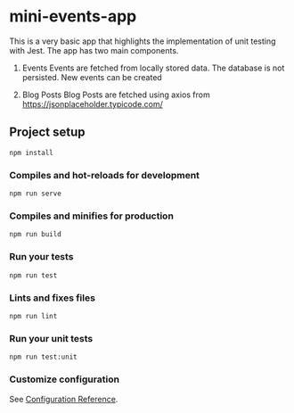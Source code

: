 # mini-events-app

This is a very basic app that highlights the implementation of unit testing with Jest. 
The app has two main components. 
1. Events
  Events are fetched from locally stored data. The database is not persisted. New events can be created
  
2. Blog Posts
  Blog Posts are fetched using axios from https://jsonplaceholder.typicode.com/

## Project setup
```
npm install
```

### Compiles and hot-reloads for development
```
npm run serve
```

### Compiles and minifies for production
```
npm run build
```

### Run your tests
```
npm run test
```

### Lints and fixes files
```
npm run lint
```

### Run your unit tests
```
npm run test:unit
```

### Customize configuration
See [Configuration Reference](https://cli.vuejs.org/config/).
